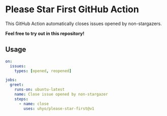 # Please Star First GitHub Action

This GitHub Action automatically closes issues opened by non-stargazers.

**Feel free to try out in this repository!**

## Usage

```yml
on:
  issues:
    types: [opened, reopened]

jobs:
  greet:
    runs-on: ubuntu-latest
    name: Close issue opened by non-stargazer
    steps:
      - name: close
        uses: uhyo/please-star-first@v1
```
